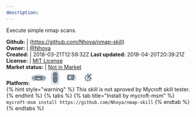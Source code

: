 ```yaml
---
description: 
---
```

Execute simple nmap scans.

**Github:** | (https://github.com/Nhoya/nmap-skill)  
**Owner:** | [@Nhoya](https://github.com/Nhoya)  
**Created:** | 2018-03-21T12:59:32Z  **Last updated:** 2018-04-20T20:39:21Z  
**License:** | [MIT License](https://api.github.com/licenses/mit)  
**Market status:** | [Not in Market](https://market.mycroft.ai/skill/)  
**Platform:**   ![](.gitbook/assets/mark-1-icon.png)  ![](.gitbook/assets/mark-2-icon.png)  ![](.gitbook/assets/picroft-icon.png)  ![](.gitbook/assets/kde.png)   
{% hint style="warning" %}
This skill is not aproved by Mycroft skill tester.
{% endhint %}
  {% tabs %}
{% tab title="Install by mycroft-msm" %}
``` mycroft-msm install https://github.com/Nhoya/nmap-skill```
{% endtab %}
  {% endtabs %}
  